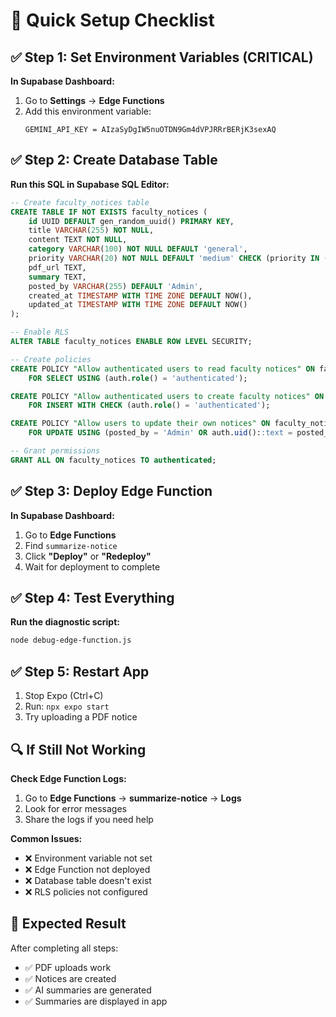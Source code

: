 # 🚀 Quick Setup Checklist

## ✅ Step 1: Set Environment Variables (CRITICAL)

**In Supabase Dashboard:**
1. Go to **Settings** → **Edge Functions**
2. Add this environment variable:
   ```
   GEMINI_API_KEY = AIzaSyDgIW5nuOTDN9Gm4dVPJRRrBERjK3sexAQ
   ```

## ✅ Step 2: Create Database Table

**Run this SQL in Supabase SQL Editor:**

```sql
-- Create faculty_notices table
CREATE TABLE IF NOT EXISTS faculty_notices (
    id UUID DEFAULT gen_random_uuid() PRIMARY KEY,
    title VARCHAR(255) NOT NULL,
    content TEXT NOT NULL,
    category VARCHAR(100) NOT NULL DEFAULT 'general',
    priority VARCHAR(20) NOT NULL DEFAULT 'medium' CHECK (priority IN ('low', 'medium', 'high')),
    pdf_url TEXT,
    summary TEXT,
    posted_by VARCHAR(255) DEFAULT 'Admin',
    created_at TIMESTAMP WITH TIME ZONE DEFAULT NOW(),
    updated_at TIMESTAMP WITH TIME ZONE DEFAULT NOW()
);

-- Enable RLS
ALTER TABLE faculty_notices ENABLE ROW LEVEL SECURITY;

-- Create policies
CREATE POLICY "Allow authenticated users to read faculty notices" ON faculty_notices
    FOR SELECT USING (auth.role() = 'authenticated');

CREATE POLICY "Allow authenticated users to create faculty notices" ON faculty_notices
    FOR INSERT WITH CHECK (auth.role() = 'authenticated');

CREATE POLICY "Allow users to update their own notices" ON faculty_notices
    FOR UPDATE USING (posted_by = 'Admin' OR auth.uid()::text = posted_by);

-- Grant permissions
GRANT ALL ON faculty_notices TO authenticated;
```

## ✅ Step 3: Deploy Edge Function

**In Supabase Dashboard:**
1. Go to **Edge Functions**
2. Find `summarize-notice`
3. Click **"Deploy"** or **"Redeploy"**
4. Wait for deployment to complete

## ✅ Step 4: Test Everything

**Run the diagnostic script:**
```bash
node debug-edge-function.js
```

## ✅ Step 5: Restart App

1. Stop Expo (Ctrl+C)
2. Run: `npx expo start`
3. Try uploading a PDF notice

## 🔍 If Still Not Working

**Check Edge Function Logs:**
1. Go to **Edge Functions** → **summarize-notice** → **Logs**
2. Look for error messages
3. Share the logs if you need help

**Common Issues:**
- ❌ Environment variable not set
- ❌ Edge Function not deployed
- ❌ Database table doesn't exist
- ❌ RLS policies not configured

## 🎯 Expected Result

After completing all steps:
- ✅ PDF uploads work
- ✅ Notices are created
- ✅ AI summaries are generated
- ✅ Summaries are displayed in app 